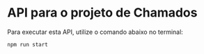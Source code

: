# API para o projeto de Chamados

Para executar esta API, utilize o comando abaixo no terminal:
```shell
npm run start
```
